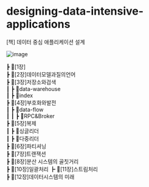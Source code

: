 # designing-data-intensive-applications

[책] 데이터 중심 애플리케이션 설계

![image](https://user-images.githubusercontent.com/56504493/227579363-0688ee98-4cf4-454f-a7d4-ccbf673f5a5c.png)

┣ 📂[1장]  
┣ 📂[2장]데이터모델과질의언어  
┣ 📂[3장]저장소와검색  
┃ ┣ 📂data-warehouse  
┃ ┣ 📂index  
┣ 📂[4장]부호화와발전  
┃ ┣ 📂data-flow  
┃ ┃ ┣ 📂RPC&Broker  
┣ 📂[5장]복제  
┃ ┣ 📂싱글리더  
┃ ┣ 📂다중리더  
┣ 📂[6장]파티셔닝  
┣ 📂[7장]트랜잭션  
┣ 📂[8장]분산 시스템의 골칫거리  
┣ 📂[10장]일괄처리
┣ 📂[11장]스트림처리  
┣ 📂[12장]데이터시스템의 미래

